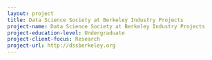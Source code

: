 ```yaml
---
layout: project 
title: Data Science Society at Berkeley Industry Projects
project-name: Data Science Society at Berkeley Industry Projects
project-education-level: Undergraduate
project-client-focus: Research
project-url: http://dssberkeley.org
---
```


